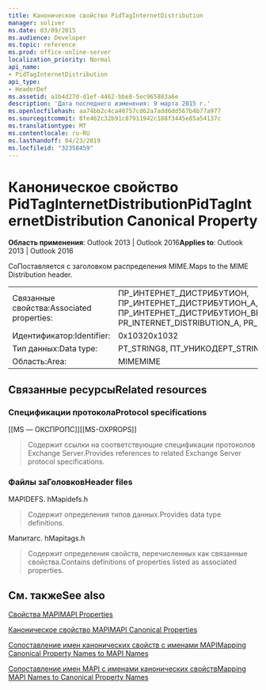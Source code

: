 ```yaml
---
title: Каноническое свойство PidTagInternetDistribution
manager: soliver
ms.date: 03/09/2015
ms.audience: Developer
ms.topic: reference
ms.prod: office-online-server
localization_priority: Normal
api_name:
- PidTagInternetDistribution
api_type:
- HeaderDef
ms.assetid: a1b4d27d-d1ef-4462-bbe8-5ec965883a6e
description: 'Дата последнего изменения: 9 марта 2015 г.'
ms.openlocfilehash: aa74bb2c4ca40757cd62a7add6dd567b4b77a977
ms.sourcegitcommit: 8fe462c32b91c87911942c188f3445e85a54137c
ms.translationtype: MT
ms.contentlocale: ru-RU
ms.lasthandoff: 04/23/2019
ms.locfileid: "32358459"
---
```

# <a name="pidtaginternetdistribution-canonical-property"></a><span data-ttu-id="7f9f4-103">Каноническое свойство PidTagInternetDistribution</span><span class="sxs-lookup"><span data-stu-id="7f9f4-103">PidTagInternetDistribution Canonical Property</span></span>

  
  
<span data-ttu-id="7f9f4-104">**Область применения**: Outlook 2013 | Outlook 2016</span><span class="sxs-lookup"><span data-stu-id="7f9f4-104">**Applies to**: Outlook 2013 | Outlook 2016</span></span> 
  
<span data-ttu-id="7f9f4-105">СоПоставляется с заголовком распределения MIME.</span><span class="sxs-lookup"><span data-stu-id="7f9f4-105">Maps to the MIME Distribution header.</span></span>
  
|||
|:-----|:-----|
|<span data-ttu-id="7f9f4-106">Связанные свойства:</span><span class="sxs-lookup"><span data-stu-id="7f9f4-106">Associated properties:</span></span>  <br/> |<span data-ttu-id="7f9f4-107">ПР_ИНТЕРНЕТ_ДИСТРИБУТИОН, ПР_ИНТЕРНЕТ_ДИСТРИБУТИОН_А, ПР_ИНТЕРНЕТ_ДИСТРИБУТИОН_В</span><span class="sxs-lookup"><span data-stu-id="7f9f4-107">PR_INTERNET_DISTRIBUTION, PR_INTERNET_DISTRIBUTION_A, PR_INTERNET_DISTRIBUTION_W</span></span>  <br/> |
|<span data-ttu-id="7f9f4-108">Идентификатор:</span><span class="sxs-lookup"><span data-stu-id="7f9f4-108">Identifier:</span></span>  <br/> |<span data-ttu-id="7f9f4-109">0x1032</span><span class="sxs-lookup"><span data-stu-id="7f9f4-109">0x1032</span></span>  <br/> |
|<span data-ttu-id="7f9f4-110">Тип данных:</span><span class="sxs-lookup"><span data-stu-id="7f9f4-110">Data type:</span></span>  <br/> |<span data-ttu-id="7f9f4-111">PT_STRING8, ПТ_УНИКОДЕ</span><span class="sxs-lookup"><span data-stu-id="7f9f4-111">PT_STRING8, PT_UNICODE</span></span>  <br/> |
|<span data-ttu-id="7f9f4-112">Область:</span><span class="sxs-lookup"><span data-stu-id="7f9f4-112">Area:</span></span>  <br/> |<span data-ttu-id="7f9f4-113">MIME</span><span class="sxs-lookup"><span data-stu-id="7f9f4-113">MIME</span></span>  <br/> |
   
## <a name="related-resources"></a><span data-ttu-id="7f9f4-114">Связанные ресурсы</span><span class="sxs-lookup"><span data-stu-id="7f9f4-114">Related resources</span></span>

### <a name="protocol-specifications"></a><span data-ttu-id="7f9f4-115">Спецификации протокола</span><span class="sxs-lookup"><span data-stu-id="7f9f4-115">Protocol specifications</span></span>

<span data-ttu-id="7f9f4-116">[[MS — ОКСПРОПС]]</span><span class="sxs-lookup"><span data-stu-id="7f9f4-116">[[MS-OXPROPS]]</span></span> 
  
> <span data-ttu-id="7f9f4-117">Содержит ссылки на соответствующие спецификации протоколов Exchange Server.</span><span class="sxs-lookup"><span data-stu-id="7f9f4-117">Provides references to related Exchange Server protocol specifications.</span></span>
    
### <a name="header-files"></a><span data-ttu-id="7f9f4-118">Файлы заГоловков</span><span class="sxs-lookup"><span data-stu-id="7f9f4-118">Header files</span></span>

<span data-ttu-id="7f9f4-119">MAPIDEFS. h</span><span class="sxs-lookup"><span data-stu-id="7f9f4-119">Mapidefs.h</span></span>
  
> <span data-ttu-id="7f9f4-120">Содержит определения типов данных.</span><span class="sxs-lookup"><span data-stu-id="7f9f4-120">Provides data type definitions.</span></span>
    
<span data-ttu-id="7f9f4-121">Мапитагс. h</span><span class="sxs-lookup"><span data-stu-id="7f9f4-121">Mapitags.h</span></span>
  
> <span data-ttu-id="7f9f4-122">Содержит определения свойств, перечисленных как связанные свойства.</span><span class="sxs-lookup"><span data-stu-id="7f9f4-122">Contains definitions of properties listed as associated properties.</span></span>
    
## <a name="see-also"></a><span data-ttu-id="7f9f4-123">См. также</span><span class="sxs-lookup"><span data-stu-id="7f9f4-123">See also</span></span>



[<span data-ttu-id="7f9f4-124">Свойства MAPI</span><span class="sxs-lookup"><span data-stu-id="7f9f4-124">MAPI Properties</span></span>](mapi-properties.md)
  
[<span data-ttu-id="7f9f4-125">Каноническое свойство MAPI</span><span class="sxs-lookup"><span data-stu-id="7f9f4-125">MAPI Canonical Properties</span></span>](mapi-canonical-properties.md)
  
[<span data-ttu-id="7f9f4-126">Сопоставление имен канонических свойств с именами MAPI</span><span class="sxs-lookup"><span data-stu-id="7f9f4-126">Mapping Canonical Property Names to MAPI Names</span></span>](mapping-canonical-property-names-to-mapi-names.md)
  
[<span data-ttu-id="7f9f4-127">Сопоставление имен MAPI с именами канонических свойств</span><span class="sxs-lookup"><span data-stu-id="7f9f4-127">Mapping MAPI Names to Canonical Property Names</span></span>](mapping-mapi-names-to-canonical-property-names.md)

